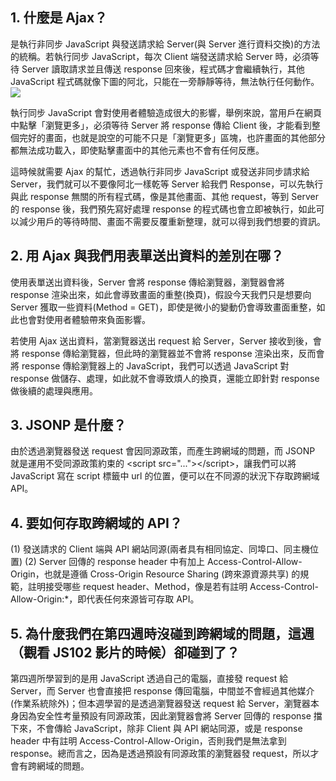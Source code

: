 ## 1. 什麼是 Ajax？
是執行非同步 JavaScript 與發送請求給 Server(與 Server 進行資料交換)的方法的統稱。若執行同步 JavaScript，每次 Client 端發送請求給 Server 時，必須等待 Server 讀取請求並且傳送 response 回來後，程式碼才會繼續執行，其他 JavaScript 程式碼就像下圖的阿北，只能在一旁靜靜等待，無法執行任何動作。
![](https://i.imgur.com/acEKq6F.jpg)

執行同步 JavaScript 會對使用者體驗造成很大的影響，舉例來說，當用戶在網頁中點擊「瀏覽更多」，必須等待 Server 將 response 傳給 Client 後，才能看到整個完好的畫面，也就是說空的可能不只是「瀏覽更多」區塊，也許畫面的其他部分都無法成功載入，即使點擊畫面中的其他元素也不會有任何反應。

這時候就需要 Ajax 的幫忙，透過執行非同步 JavaScript 或發送非同步請求給 Server，我們就可以不要像阿北一樣乾等 Server 給我們 Response，可以先執行與此 response 無關的所有程式碼，像是其他畫面、其他 request，等到 Server 的 response 後，我們預先寫好處理 response 的程式碼也會立即被執行，如此可以減少用戶的等待時間、畫面不需要反覆重新整理，就可以得到我們想要的資訊。

## 2. 用 Ajax 與我們用表單送出資料的差別在哪？
使用表單送出資料後，Server 會將 response 傳給瀏覽器，瀏覽器會將 response 渲染出來，如此會導致畫面的重整(換頁)，假設今天我們只是想要向 Server 獲取一些資料(Method = GET)，即使是微小的變動仍會導致畫面重整，如此也會對使用者體驗帶來負面影響。

若使用 Ajax 送出資料，當瀏覽器送出 request 給 Server，Server 接收到後，會將 response 傳給瀏覽器，但此時的瀏覽器並不會將 response 渲染出來，反而會將 response 傳給瀏覽器上的 JavaScript，我們可以透過 JavaScript 對 response 做儲存、處理，如此就不會導致煩人的換頁，還能立即針對 response 做後續的處理與應用。

## 3. JSONP 是什麼？
由於透過瀏覽器發送 request 會因同源政策，而產生跨網域的問題，而 JSONP 就是運用不受同源政策約束的 &lt;script src="..."></script&gt;，讓我們可以將 JavaScript 寫在 script 標籤中 url 的位置，便可以在不同源的狀況下存取跨網域 API。

## 4. 要如何存取跨網域的 API？
(1) 發送請求的 Client 端與 API 網站同源(兩者具有相同協定、同埠口、同主機位置)
(2) Server 回傳的 response header 中有加上 Access-Control-Allow-Origin，也就是遵循 Cross-Origin Resource Sharing (跨來源資源共享) 的規範，註明接受哪些 request header、Method，像是若有註明 Access-Control-Allow-Origin:*，即代表任何來源皆可存取 API。

## 5. 為什麼我們在第四週時沒碰到跨網域的問題，這週（觀看 JS102 影片的時候）卻碰到了？
第四週所學習到的是用 JavaScript 透過自己的電腦，直接發 request 給 Server，而 Server 也會直接把 response 傳回電腦，中間並不會經過其他媒介(作業系統除外)；但本週學習的是透過瀏覽器發送 request 給 Server，瀏覽器本身因為安全性考量預設有同源政策，因此瀏覽器會將 Server 回傳的 response 擋下來，不會傳給 JavaScript，除非 Client 與 API 網站同源，或是 response header 中有註明 Access-Control-Allow-Origin，否則我們是無法拿到 response。總而言之，因為是透過預設有同源政策的瀏覽器發 request，所以才會有跨網域的問題。